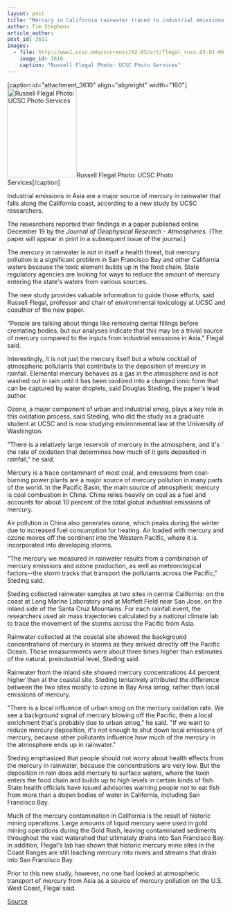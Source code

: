 ```yaml
---
layout: post
title: "Mercury in California rainwater traced to industrial emissions in Asia"
author: Tim Stephens
article_author: 
post_id: 3611
images:
  - file: http://www1.ucsc.edu/currents/02-03/art/flegal_russ.03-01-06.160.jpg
    image_id: 3610
    caption: "Russell Flegal Photo: UCSC Photo Services"
---
```


[caption id="attachment_3610" align="alignright" width="160"]<a href="http://dev-ucsc-news.pantheonsite.io/wp-content/uploads/2003/01/flegal_russ.03-01-06.160.jpg"><img class="size-full wp-image-3610" src="http://dev-ucsc-news.pantheonsite.io/wp-content/uploads/2003/01/flegal_russ.03-01-06.160.jpg" alt="Russell Flegal Photo: UCSC Photo Services" width="160" height="205" /></a>Russell Flegal Photo: UCSC Photo Services[/caption]
<p>
  Industrial emissions in Asia are a major source of mercury in rainwater that falls along the California coast, according to a new study by UCSC researchers.
</p>
<p>
  The researchers reported their findings in a paper published online December 19 by the <i>Journal of Geophysical Research - Atmospheres.</i> (The paper will appear in print in a subsequent issue of the journal.)<br>
</p>
<p>
  The mercury in rainwater is not in itself a health threat, but mercury pollution is a significant problem in San Francisco Bay and other California waters because the toxic element builds up in the food chain. State regulatory agencies are looking for ways to reduce the amount of mercury entering the state's waters from various sources.
</p>
<p>
  The new study provides valuable information to guide those efforts, said Russell Flegal, professor and chair of environmental toxicology at UCSC and coauthor of the new paper.<br>
</p>
<p>
  "People are talking about things like removing dental fillings before cremating bodies, but our analyses indicate that this may be a trivial source of mercury compared to the inputs from industrial emissions in Asia," Flegal said.<br>
</p>
<p>
  Interestingly, it is not just the mercury itself but a whole cocktail of atmospheric pollutants that contribute to the deposition of mercury in rainfall. Elemental mercury behaves as a gas in the atmosphere and is not washed out in rain until it has been oxidized into a charged ionic form that can be captured by water droplets, said Douglas Steding, the paper's lead author.<br>
</p>
<p>
  Ozone, a major component of urban and industrial smog, plays a key role in this oxidation process, said Steding, who did the study as a graduate student at UCSC and is now studying environmental law at the University of Washington.<br>
</p>
<p>
  "There is a relatively large reservoir of mercury in the atmosphere, and it's the rate of oxidation that determines how much of it gets deposited in rainfall," he said.<br>
</p>
<p>
  Mercury is a trace contaminant of most coal, and emissions from coal-burning power plants are a major source of mercury pollution in many parts of the world. In the Pacific Basin, the main source of atmospheric mercury is coal combustion in China. China relies heavily on coal as a fuel and accounts for about 10 percent of the total global industrial emissions of mercury.<br>
</p>
<p>
  Air pollution in China also generates ozone, which peaks during the winter due to increased fuel consumption for heating. Air loaded with mercury and ozone moves off the continent into the Western Pacific, where it is incorporated into developing storms.<br>
</p>
<p>
  "The mercury we measured in rainwater results from a combination of mercury emissions and ozone production, as well as meteorological factors--the storm tracks that transport the pollutants across the Pacific," Steding said.<br>
</p>
<p>
  Steding collected rainwater samples at two sites in central California: on the coast at Long Marine Laboratory and at Moffett Field near San Jose, on the inland side of the Santa Cruz Mountains. For each rainfall event, the researchers used air mass trajectories calculated by a national climate lab to trace the movement of the storms across the Pacific from Asia.<br>
</p>
<p>
  Rainwater collected at the coastal site showed the background concentrations of mercury in storms as they arrived directly off the Pacific Ocean. Those measurements were about three times higher than estimates of the natural, preindustrial level, Steding said.<br>
</p>
<p>
  Rainwater from the inland site showed mercury concentrations 44 percent higher than at the coastal site. Steding tentatively attributed the difference between the two sites mostly to ozone in Bay Area smog, rather than local emissions of mercury.<br>
</p>
<p>
  "There is a local influence of urban smog on the mercury oxidation rate. We see a background signal of mercury blowing off the Pacific, then a local enrichment that's probably due to urban smog," he said. "If we want to reduce mercury deposition, it's not enough to shut down local emissions of mercury, because other pollutants influence how much of the mercury in the atmosphere ends up in rainwater."<br>
</p>
<p>
  Steding emphasized that people should not worry about health effects from the mercury in rainwater, because the concentrations are very low. But the deposition in rain does add mercury to surface waters, where the toxin enters the food chain and builds up to high levels in certain kinds of fish. State health officials have issued advisories warning people not to eat fish from more than a dozen bodies of water in California, including San Francisco Bay.<br>
</p>
<p>
  Much of the mercury contamination in California is the result of historic mining operations. Large amounts of liquid mercury were used in gold mining operations during the Gold Rush, leaving contaminated sediments throughout the vast watershed that ultimately drains into San Francisco Bay. In addition, Flegal's lab has shown that historic mercury mine sites in the Coast Ranges are still leaching mercury into rivers and streams that drain into San Francisco Bay.<br>
</p>
<p>
  Prior to this new study, however, no one had looked at atmospheric transport of mercury from Asia as a source of mercury pollution on the U.S. West Coast, Flegal said.<br>
</p>
<p><a href="http://www1.ucsc.edu/currents/02-03/01-06/mercury.html" title="Permalink to mercury">Source</a></p>

